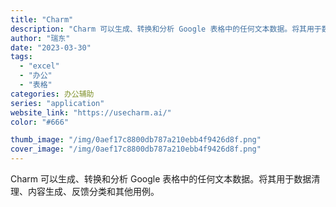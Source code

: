 ```yaml
---
title: "Charm"
description: "Charm 可以生成、转换和分析 Google 表格中的任何文本数据。将其用于数据清理、内容生成、反馈分类和其他用例。 "
author: "瑞东"
date: "2023-03-30"
tags:
  - "excel"
  - "办公"
  - "表格"
categories: 办公辅助
series: "application"
website_link: "https://usecharm.ai/"
color: "#666"

thumb_image: "/img/0aef17c8800db787a210ebb4f9426d8f.png"
cover_image: "/img/0aef17c8800db787a210ebb4f9426d8f.png"
---
```


Charm 可以生成、转换和分析 Google 表格中的任何文本数据。将其用于数据清理、内容生成、反馈分类和其他用例。 